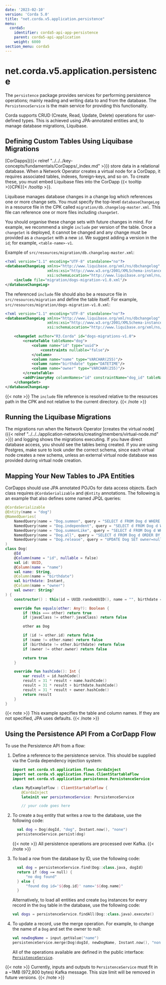 ```yaml
---
date: '2023-02-10'
version: 'Corda 5.0'
title: "net.corda.v5.application.persistence"
menu:
  corda5:
    identifier: corda5-api-app-persistence
    parent: corda5-api-application
    weight: 6000
section_menu: corda5
---
```

# net.corda.v5.application.persistence
The `persistence` package provides services for performing persistence operations; mainly reading and writing data to and from the database. The `PersistenceService` is the main service for providing this functionality.

Corda supports CRUD (Create, Read, Update, Delete) operations for user-defined types. This is achieved using JPA-annotated entities and, to manage database migrations, Liquibase.

## Defining Custom Tables Using Liquibase Migrations

[CorDapps]({{< relref "../../../key-concepts/fundamentals/CorDapps/_index.md" >}}) store data in a relational database.
When a Network Operator creates a virtual node for a CorDapp, it requires associated tables, indexes, foreign-keys, and so on.
To create these, you must embed Liquibase files into the CorDapp {{< tooltip >}}CPK{{< /tooltip >}}.

Liquibase manages database changes in a change log which references one or more change sets.
You must specify the top-level `databaseChangeLog` in a resource file in the CPK called `migration/db.changelog-master.xml`.
This file can reference one or more files including `changeSet`.

You should organise these change sets with future changes in mind.
For example, we recommend a single `include` per version of the table.
Once a `changeSet` is deployed, it cannot be changed and any change must be provided as a `changeSet` with a new `id`.
We suggest adding a version in the `id`; for example, `<table-name>-v1`.

Example of `src/resources/migration/db.changelog-master.xml`:
```xml
<?xml version="1.1" encoding="UTF-8" standalone="no"?>
<databaseChangeLog xmlns="http://www.liquibase.org/xml/ns/dbchangelog"
                   xmlns:xsi="http://www.w3.org/2001/XMLSchema-instance"
                   xsi:schemaLocation="http://www.liquibase.org/xml/ns/dbchangelog http://www.liquibase.org/xml/ns/dbchangelog/dbchangelog-4.3.xsd">
    <include file="migration/dogs-migration-v1.0.xml"/>
</databaseChangeLog>
```
The referenced `include` file should also be a resource file in `src/resources/migration` and define the table itself. For example, `src/resources/migration/dogs-migration-v1.0.xml`:
```xml
<?xml version="1.1" encoding="UTF-8" standalone="no"?>
<databaseChangeLog xmlns="http://www.liquibase.org/xml/ns/dbchangelog"
                   xmlns:xsi="http://www.w3.org/2001/XMLSchema-instance"
                   xsi:schemaLocation="http://www.liquibase.org/xml/ns/dbchangelog http://www.liquibase.org/xml/ns/dbchangelog/dbchangelog-4.3.xsd">

    <changeSet author="R3.Corda" id="dogs-migrations-v1.0">
        <createTable tableName="dog">
            <column name="id" type="uuid">
                <constraints nullable="false"/>
            </column>
            <column name="name" type="VARCHAR(255)"/>
            <column name="birthdate" type="DATETIME"/>
            <column name="owner" type="VARCHAR(255)"/>
        </createTable>
        <addPrimaryKey columnNames="id" constraintName="dog_id" tableName="dog"/>
    </changeSet>
</databaseChangeLog>
```
{{< note >}}
The `include` file reference is resolved relative to the resources path in the CPK and not relative to the current directory.
{{< /note >}}

## Running the Liquibase Migrations

The migrations run when the Network Operator [creates the virtual node]({{< relref "../../../application-networks/creating/members/virtual-node.md" >}}) and logging shows the migrations executing.
If you have direct database access, you should see the tables being created.
If you are using Postgres, make sure to look under the correct schema, since each virtual node creates a new schema, unless an external virtual node database was provided during virtual node creation.

## Mapping Your New Tables to JPA Entities

CorDapps should use JPA annotated POJOs for data access objects.
Each class requires `@CordaSerializable` and `@Entity` annotations.
The following is an example that also defines some named JPQL queries:

```kotlin
@CordaSerializable
@Entity(name = "dog")
@NamedQueries(
    NamedQuery(name = "Dog.summon", query = "SELECT d FROM Dog d WHERE d.name = :name"),    
    NamedQuery(name = "Dog.independent", query = "SELECT d FROM Dog d WHERE d.owner IS NULL"),    
    NamedQuery(name = "Dog.summonLike", query = "SELECT d FROM Dog d WHERE d.name LIKE :name ORDER BY d.name"),    
    NamedQuery(name = "Dog.all", query = "SELECT d FROM Dog d ORDER BY d.name"),    
    NamedQuery(name = "Dog.release", query = "UPDATE Dog SET owner=null")
)
class Dog(
    @Id    
    @Column(name = "id", nullable = false)    
    val id: UUID,    
    @Column(name = "name")    
    val name: String,    
    @Column(name = "birthdate")    
    val birthdate: Instant,
    @Column(name = "owner")
    val owner: String?
) {
    constructor() : this(id = UUID.randomUUID(), name = "", birthdate = Instant.now(), owner = "")

    override fun equals(other: Any?): Boolean {
        if (this === other) return true
        if (javaClass != other?.javaClass) return false

        other as Dog

        if (id != other.id) return false
        if (name != other.name) return false
        if (birthdate != other.birthdate) return false
        if (owner != other.owner) return false

        return true
    }

    override fun hashCode(): Int {
        var result = id.hashCode()
        result = 31 * result + name.hashCode()
        result = 31 * result + birthdate.hashCode()
        result = 31 * result + owner.hashCode()
        return result
    }
}
```

{{< note >}}
This example specifies the table and column names.
If they are not specified, JPA uses defaults.
{{< /note >}}


## Using the Persistence API From a CorDapp Flow

To use the Persistence API from a flow:

1. Define a reference to the persistence service. This should be supplied via the Corda dependency injection system:
   ```kotlin
   import net.corda.v5.application.flows.CordaInject
   import net.corda.v5.application.flows.ClientStartableFlow
   import net.corda.v5.application.persistence.PersistenceService

   class MyExampleFlow : ClientStartableFlow {
       @CordaInject
       lateinit var persistenceService: PersistenceService

       // your code goes here
   ```

2. To create a `Dog` entity that writes a row to the database, use the following code:
   ```kotlin
     val dog = Dog(dogId, "dog", Instant.now(), "none")
     persistenceService.persist(dog)
    ```   

   {{< note >}}
  All persistence operations are processed over Kafka.
   {{< /note >}}

3. To load a row from the database by ID, use the following code:
   ```kotlin
     val dog = persistenceService.find(Dog::class.java, dogId)
     return if (dog == null) {
         "no dog found"
     } else {
         "found dog id='${dog.id}' name='${dog.name}"
     }
   ```

     Alternatively, to load all entities and create `Dog` instances for every record in the `Dog` table in the database, use the following code:
     ```kotlin
     val dogs = persistenceService.findAll(Dog::class.java).execute()
     ```

4. To update a record, use the merge operation. For example, to change the name of a `Dog` and set the owner to null:
   ```kotlin
   val newDogName = input.getValue("name")
   persistenceService.merge(Dog(dogId, newDogName, Instant.now(), "none"))
   ```
   All of the operations available are defined in the public interface: <a href="../../../../../../api-ref/corda/5.0/net/corda/v5/application/persistence/PersistenceService.html" target="_blank">`PersistenceService`</a>.


{{< note >}}
Currently, inputs and outputs to `PersistenceService` must fit in a ~1MB (972,800 bytes) Kafka message. This size limit will be removed in future versions.
{{< /note >}}
